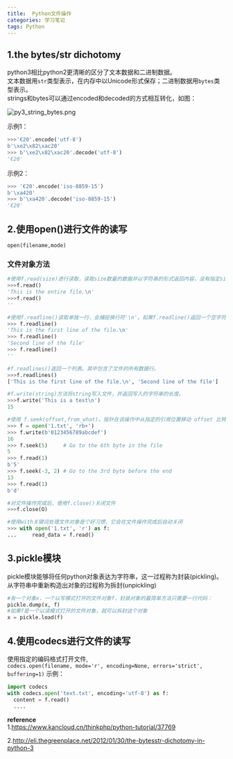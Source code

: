 ```yaml
---
title:  Python文件操作
categories: 学习笔记
tags: Python
---
```




## 1.the bytes/str dichotomy
python3相比python2更清晰的区分了文本数据和二进制数据。  
文本数据用`str`类型表示，在内存中以Unicode形式保存；二进制数据用`bytes`类型表示。  
strings和bytes可以通过encoded和decoded的方式相互转化，如图：  

![py3_string_bytes.png](http://octtw77pk.bkt.clouddn.com//public/upload/py3_string_bytes.png)

示例1：  

```python
>>>'€20'.encode('utf-8')
b'\xe2\x82\xac20'
>>> b'\xe2\x82\xac20'.decode('utf-8')
'€20'
```    

示例2：  

```python
>>> '€20'.encode('iso-8859-15')
b'\xa420'
>>> b'\xa420'.decode('iso-8859-15')
'€20'
```  

## 2.使用open()进行文件的读写

`open(filename,mode)`

### 文件对象方法

```python
#使用f.read(size)进行读取，读取size数量的数据并以字符串的形式返回内容，没有指定size或为负数，则读取整个文件。如何到了文件末尾，f.read()返回一个空字符串
>>>f.read()
'This is the entire file.\n'
>>>f.read()
''
```


```python
#使用f.readline()读取单独一行，会捕捉换行符'\n'。如果f.readline()返回一个空字符串，则代表到达了文件末尾。
>>> f.readline()
'This is the first line of the file.\n'
>>> f.readline()
'Second line of the file'
>>> f.readline()
''
```


```python
#f.readlines()返回一个列表。其中包含了文件的所有数据行。
>>>f.readlines()
['This is the first line of the file.\n', 'Second line of the file']
```


```python
#f.write(string)方法将string写入文件，并返回写入的字符串的长度。
>>>f.write('This is a test\n')
15
```


```python
#使用 f.seek(offset,from_what)。指针在该操作中从指定的引用位置移动 offset 比特，引用位置由 from_what 参数指定。 from_what 值为 0 表示自文件起始处开始，1 表示自当前文件指针位置开始，2 表示自文件末尾开始。from_what 可以忽略，其默认值为零，此时从文件头开始。
>>> f = open('1.txt', 'rb+')
>>> f.write(b'0123456789abcdef')
16
>>> f.seek(5)     # Go to the 6th byte in the file
5
>>> f.read(1)
b'5'
>>> f.seek(-3, 2) # Go to the 3rd byte before the end
13
>>> f.read(1)
b'd'
```

```python
#对文件操作完成后，使用f.close()关闭文件
>>>f.close(O)

#使用with关键词处理文件对象是个好习惯，它会在文件操作完成后自动关闭
>>> with open('1.txt', 'r') as f:
...     read_data = f.read()
```

## 3.pickle模块
pickle模块能够将任何python对象表达为字符串，这一过程称为封装(pickling)。从字符串中重新构造出对象的过程称为拆封(unpickling)  

```python
#有一个对象x，一个以写模式打开的文件对象f，封装对象的最简单方法只需要一行代码：
pickle.dump(x, f)
#如果f是一个以读模式打开的文件对象，就可以拆封这个对象
x = pickle.load(f)
```

## 4.使用codecs进行文件的读写
使用指定的编码格式打开文件,  
`codecs.open(filename, mode='r', encoding=None, errors='strict', buffering=1)`
示例：  

```python
import codecs
with codecs.open('text.txt', encoding='utf-8') as f:
  content = f.read()
  ....
```


**reference**  
1.https://www.kancloud.cn/thinkphp/python-tutorial/37769  

2.http://eli.thegreenplace.net/2012/01/30/the-bytesstr-dichotomy-in-python-3


